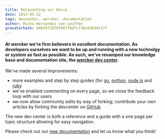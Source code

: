 ```yaml
---
title: Relaunching our Devce
date: 2013-05-22
tags: devcenter, wercker, documentation
author: Micha Hernandez van Leuffen
gravatarhash: d4b19718f9748779d7cf18c6303dc17f
---
```


<h4 class="subheader">
At wercker we're firm believers in excellent documentation. As developers ourselves we want to be up and running with a new technolgy or system as fast as possible. As such, we've revamped our knowledge base and documentation site, the <a href="http://devcenter.wercker.com">wercker dev center</a>.
</h4>

We've made several improvements:

* more examples and step by step guides (for [go](http://devcenter.wercker.com/articles/languages/go.html), [python](http://devcenter.wercker.com/articles/languages/python/flask.html), [node.js](http://devcenter.wercker.com/articles/languages/nodejs/getting-started-express-and-mocha.html) and [ruby](http://devcenter.wercker.com/articles/languages/ruby.html)
* we've enabled commenting on every page, so we close the feedback loop with our users
* we now allow community edits by way of forking; contribute your own articles by forking the devcenter on [GitHub](https://github.com/wercker/wercker-devcenter/)

The new dev center is both a reference and a guide with a one page per topic structure allowing for easy navigation.

Please check out our [new documentation](http://devcenter.wercker.om) and let us know what you think!